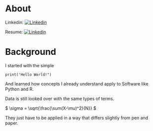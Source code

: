 # About
Linkedin:
[![Linkedin](https://drive.google.com/uc?export=view&id=1f6E-lxqLHT42eVfciyfHex_taS1-Uj7Q)](https://www.linkedin.com/in/agnes-mcfarlin)


Resume:
[![Linkedin](https://drive.google.com/uc?export=view&id=1RkRI4YqT7oR1rutqsdm4c71vq8vQj8EE)](https://resume-agnes-mcfarlin.streamlit.app)

# Background


I started with the simple 
```<Python>
print('Hello World!")
```

And learned how concepts I already understand apply to Software like Python and R.

Data is still looked over with the same types of terms. 

$ \sigma  = \sqrt{\frac{\sum(X-\mu)^2}{N}} $

They just have to be applied in a way that differs slightly from pen and paper.



